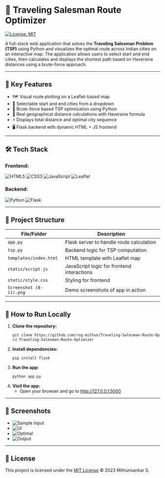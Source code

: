 # 🧭 Traveling Salesman Route Optimizer

[![License: MIT](https://img.shields.io/badge/License-MIT-yellow.svg)](LICENSE)

A full-stack web application that solves the **Traveling Salesman Problem (TSP)** using Python and visualizes the optimal route across Indian cities on an interactive map. The application allows users to select start and end cities, then calculates and displays the shortest path based on Haversine distances using a brute-force approach.

---

## 📌 Key Features

- 🗺️ Visual route plotting on a Leaflet-based map
- 📍 Selectable start and end cities from a dropdown
- 🧠 Brute-force based TSP optimization using Python
- 📏 Real geographical distance calculations with Haversine formula
- ⚡ Displays total distance and optimal city sequence
- 🖥️ Flask backend with dynamic HTML + JS frontend

---

## 🛠️ Tech Stack

### Frontend:
![HTML5](https://img.shields.io/badge/HTML5-E34F26?style=flat&logo=html5&logoColor=white)
![CSS3](https://img.shields.io/badge/CSS3-1572B6?style=flat&logo=css3&logoColor=white)
![JavaScript](https://img.shields.io/badge/JavaScript-F7DF1E?style=flat&logo=javascript&logoColor=black)
![Leaflet](https://img.shields.io/badge/Leaflet-199900?style=flat&logo=leaflet&logoColor=white)

### Backend:
![Python](https://img.shields.io/badge/Python-3776AB?style=flat&logo=python&logoColor=white)
![Flask](https://img.shields.io/badge/Flask-000000?style=flat&logo=flask&logoColor=white)

---

## 📁 Project Structure

| File/Folder          | Description                                   |
|----------------------|-----------------------------------------------|
| `app.py`             | Flask server to handle route calculation      |
| `tsp.py`             | Backend logic for TSP computation             |
| `templates/index.html` | HTML template with Leaflet map               |
| `static/script.js`   | JavaScript logic for frontend interactions    |
| `static/style.css`   | Styling for frontend                          |
| `Screenshot (8-11).png` | Demo screenshots of app in action           |

---

## 🚀 How to Run Locally

1. **Clone the repository:**
   ```bash
   git clone https://github.com/rog-mithun/Traveling-Salesman-Route-Optimizer.git
   cd Traveling-Salesman-Route-Optimizer

2. **Install dependencies:**
   ```bash
   pip install flask

3. **Run the app:**
   ```bash
   python app.py

4. **Visit the app:**
   - Open your browser and go to http://127.0.0.1:5000

---

## 📸 Screenshots

- ![Sample Input](Screenshot(8))
- ![UI](Screenshot(9))
- ![Optimal](Screenshot(10))
- ![Output](Screenshot(11))

---

## 📖 License

This project is licensed under the [MIT License](LICENSE) © 2023 Mithunsankar S.
